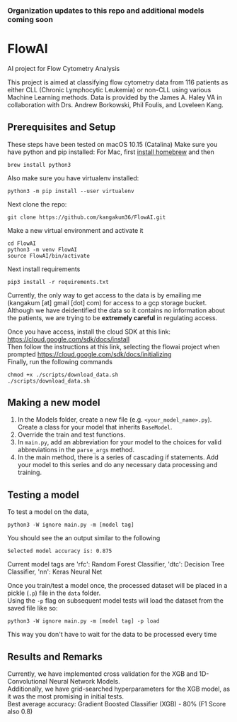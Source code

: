 ### Organization updates to this repo and additional models coming soon

# FlowAI
AI project for Flow Cytometry Analysis </br>

This project is aimed at classifying flow cytometry data from 116 patients as either CLL (Chronic Lymphocytic Leukemia) or non-CLL using various Machine Learning methods.  Data is provided by the James A. Haley VA in collaboration with Drs. Andrew Borkowski, Phil Foulis, and Loveleen Kang.</br>

## Prerequisites and Setup
These steps have been tested on macOS 10.15 (Catalina)
Make sure you have python and pip installed: For Mac, first [install homebrew](https://brew.sh/) and then
```
brew install python3
```
Also make sure you have virtualenv installed: </br>
```
python3 -m pip install --user virtualenv
```

Next clone the repo:</br>
```
git clone https://github.com/kangakum36/FlowAI.git
```
Make a new virtual environment and activate it
```
cd FlowAI
python3 -m venv FlowAI
source FlowAI/bin/activate
```
Next install requirements</br>
```
pip3 install -r requirements.txt
```

Currently, the only way to get access to the data is by emailing me (kangakum [at] gmail [dot] com) for access to a gcp storage bucket.  Although we have deidentified the data so it contains no information about the patients, we are trying to be **extremely careful** in regulating access. </br>

Once you have access, install the cloud SDK at this link: https://cloud.google.com/sdk/docs/install </br>
Then follow the instructions at this link, selecting the flowai project when prompted https://cloud.google.com/sdk/docs/initializing </br>
Finally, run the following commands </br>
```
chmod +x ./scripts/download_data.sh
./scripts/download_data.sh
```
## Making a new model
1. In the Models folder, create a new file (e.g. `<your_model_name>.py`).  Create a class for your model that inherits `BaseModel`.
2. Override the train and test functions.</br>
3. In `main.py`, add an abbreviation for your model to the choices for valid abbreviations in the `parse_args` method.</br>
4. In the main method, there is a series of cascading if statements.  Add your model to this series and do any necessary data processing and training.

## Testing a model
To test a model on the data, </br>
```
python3 -W ignore main.py -m [model tag]
```
You should see the an output similar to the following
```
Selected model accuracy is: 0.875
```

Current model tags are 'rfc': Random Forest Classifier, 'dtc': Decision Tree Classifier, 'nn': Keras Neural Net

Once you train/test a model once, the processed dataset will be placed in a pickle (`.p`) file in the `data` folder. </br>
Using the `-p` flag on subsequent model tests will load the dataset from the saved file like so:</br>
```
python3 -W ignore main.py -m [model tag] -p load
```
This way you don't have to wait for the data to be processed every time </br>

## Results and Remarks
Currently, we have implemented cross validation for the XGB and 1D-Convolutional Neural Network Models. </br>
Additionally, we have grid-searched hyperparameters for the XGB model, as it was the most promising in initial tests. </br>
Best average accuracy: Gradient Boosted Classifier (XGB) - 80% (F1 Score also 0.8)
